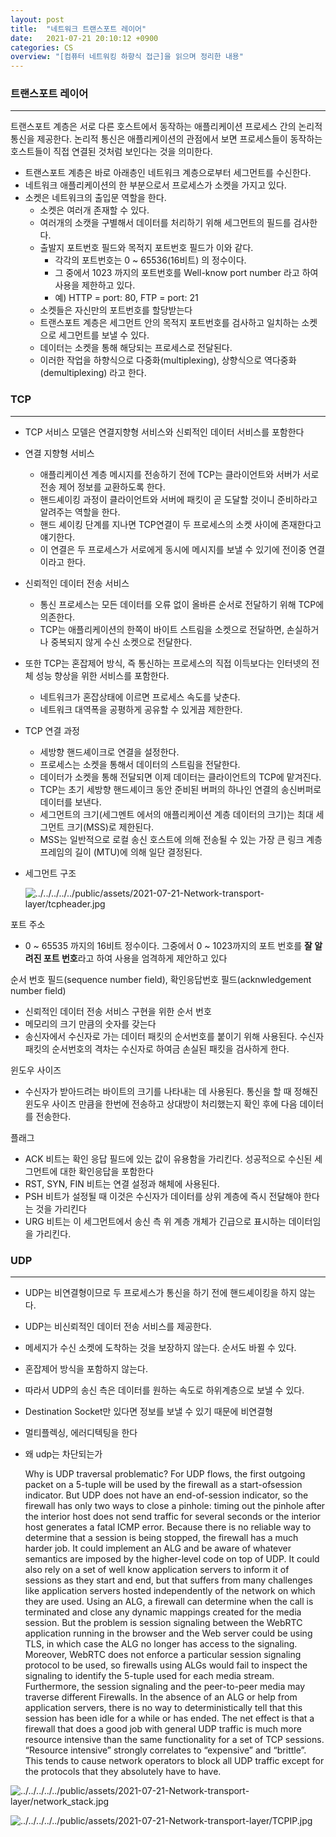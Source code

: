 ```yaml
---
layout: post
title:  "네트워크 트랜스포트 레이어"
date:   2021-07-21 20:10:12 +0900
categories: CS
overview: "[컴퓨터 네트워킹 하향식 접근]을 읽으며 정리한 내용"
---
```


### 트랜스포트 레이어

---

트랜스포트 계층은 서로 다른 호스트에서 동작하는 애플리케이션 프로세스 간의 논리적 통신을 제공한다. 논리적 통신은 애플리케이션의 관점에서 보면 프로세스들이 동작하는 호스트들이 직접 연결된 것처럼 보인다는 것을 의미한다.

- 트랜스포트 계층은 바로 아래층인 네트워크 계층으로부터 세그먼트를 수신한다.
- 네트워크 애플리케이션의 한 부분으로서 프로세스가 소켓을 가지고 있다.
- 소켓은 네트워크의 출입문 역할을 한다.
    - 소켓은 여러개 존재할 수 있다.
    - 여러개의 소캣을 구별해서 데이터를 처리하기 위해 세그먼트의 필드를 검사한다.
    - 출발지 포트번호 필드와 목적지 포트번호 필드가 이와 같다.
        - 각각의 포트번호는 0 ~ 65536(16비트) 의 정수이다.
        - 그 중에서 1023 까지의 포트번호를 Well-know port number 라고 하여 사용을 제한하고 있다.
        - 예) HTTP = port: 80, FTP = port: 21
    - 소켓들은 자신만의 포트번호를 할당받는다
    - 트랜스포트 계층은 세그먼트 안의 목적지 포트번호를 검사하고 일치하는 소켓으로 세그먼트를 보낼 수 있다.
    - 데이터는 소켓을 통해 해당되는 프로세스로 전달된다.
    - 이러한 작업을 하향식으로 다중화(multiplexing), 상향식으로 역다중화(demultiplexing) 라고 한다.


### TCP

---

- TCP  서비스 모델은 연결지향형 서비스와 신뢰적인 데이터 서비스를 포함한다
- 연결 지향형 서비스
    - 애플리케이션 계층 메시지를 전송하기 전에 TCP는 클라이언트와 서버가 서로 전송 제어 정보를 교환하도록 한다.
    - 핸드셰이킹 과정이 클라이언트와 서버에 패킷이 곧 도달할 것이니 준비하라고 알려주는 역할을 한다.
    - 핸드 셰이킹 단계를 지나면 TCP연결이 두 프로세스의 소켓 사이에 존재한다고 얘기한다.
    - 이 연결은 두 프로세스가 서로에게 동시에 메시지를 보낼 수 있기에 전이중 연결이라고 한다.
- 신뢰적인 데이터 전송 서비스
    - 통신 프로세스는 모든 데이터를 오류 없이 올바른 순서로 전달하기 위해 TCP에 의존한다.
    - TCP는  애플리케이션의 한쪽이 바이트 스트림을 소켓으로 전달하면, 손실하거나 중복되지 않게 수신 소켓으로 전달한다.
- 또한 TCP는 혼잡제어 방식, 즉 통신하는 프로세스의 직접 이득보다는 인터넷의 전체 성능 향상을 위한 서비스를 포함한다.
    - 네트워크가 혼잡상태에 이르면 프로세스 속도를 낮춘다.
    - 네트워크 대역폭을 공평하게 공유할 수 있게끔 제한한다.

- TCP 연결 과정
    - 세방향 핸드셰이크로 연결을 설정한다.
    - 프로세스는 소켓을 통해서 데이터의 스트림을 전달한다.
    - 데이터가 소켓을 통해 전달되면 이제 데이터는 클라이언트의 TCP에 맡겨진다.
    - TCP는 초기 세방향 핸드셰이크 동안 준비된 버퍼의 하나인 연결의 송신버퍼로 데이터를 보낸다.
    - 세그먼트의 크기(세그멘트 에서의 애플리케이션 계층 데이터의 크기)는 최대 세그먼트 크기(MSS)로 제한된다.
    - MSS는 일반적으로 로컬 송신 호스트에 의해 전송될 수 있는 가장 큰 링크 계층 프레임의 길이 (MTU)에 의해 일단 결정된다.
- 세그먼트 구조

    ![../../../../../public/assets/2021-07-21-Network-transport-layer/tcpheader.jpg](../../../../../public/assets/2021-07-21-Network-transport-layer/tcpheader.jpg)

포트 주소

- 0 ~ 65535 까지의 16비트 정수이다. 그중에서 0 ~ 1023까지의 포트 번호를 **잘 알려진 포트 번호**라고 하여 사용을 엄격하게 제안하고 있다

순서 번호 필드(sequence number field), 확인응답번호 필드(acknwledgement number field)

- 신뢰적인 데이터 전송 서비스 구현을 위한 순서 번호
- 메모리의 크기 만큼의 숫자를 갖는다
- 송신자에서 수신자로 가는 데이터 패킷의 순서번호를 붙이기 위해 사용된다. 수신자 패킷의 순서번호의 격차는 수신자로 하여금 손실된 패킷을 검사하게 한다.

윈도우 사이즈

- 수신자가 받아드려는 바이트의 크기를 나타내는 데 사용된다. 통신을 할 때 정해진 윈도우 사이즈 만큼을 한번에 전송하고 상대방이 처리했는지 확인 후에 다음 데이터를 전송한다.

플래그

- ACK 비트는 확인 응답 필드에 있는 값이 유용함을 가리킨다. 성공적으로 수신된 세그먼트에 대한 확인응답을 포함한다
- RST, SYN, FIN 비트는 연결 설정과 해체에 사용된다.
- PSH 비트가 설정될 때 이것은 수신자가 데이터를 상위 계층에 즉시 전달해야 한다는 것을 가리킨다
- URG 비트는 이 세그먼트에서 송신 측 위 계층 개체가 긴급으로 표시하는 데이터임을 가리킨다.

### UDP

---

- UDP는 비연결형이므로 두 프로세스가 통신을 하기 전에 핸드셰이킹을 하지 않는다.
- UDP는 비신뢰적인 데이터 전송 서비스를 제공한다.
- 메세지가 수신 소켓에 도착하는 것을 보장하지 않는다. 순서도 바뀔 수 있다.
- 혼잡제어 방식을 포함하지 않는다.
- 따라서 UDP의 송신 측은 데이터를 원하는 속도로 하위계층으로 보낼 수 있다.
- Destination Socket만 있다면 정보를 보낼 수 있기 때문에 비연결형
- 멀티플렉싱, 에러디텍팅을 한다
- 왜 udp는 차단되는가

    Why is UDP traversal problematic?
    For UDP flows, the first outgoing packet on a 5-tuple will be used by the firewall as a start-ofsession indicator. But UDP does not have an end-of-session indicator, so the firewall has only
    two ways to close a pinhole: timing out the pinhole after the interior host does not send traffic
    for several seconds or the interior host generates a fatal ICMP error. Because there is no
    reliable way to determine that a session is being stopped, the firewall has a much harder job. It
    could implement an ALG and be aware of whatever semantics are imposed by the higher-level
    code on top of UDP. It could also rely on a set of well know application servers to inform it of
    sessions as they start and end, but that suffers from many challenges like application servers
    hosted independently of the network on which they are used.
    Using an ALG, a firewall can determine when the call is terminated and close any dynamic
    mappings created for the media session. But the problem is session signaling between the
    WebRTC application running in the browser and the Web server could be using TLS, in which
    case the ALG no longer has access to the signaling. Moreover, WebRTC does not enforce a
    particular session signaling protocol to be used, so firewalls using ALGs would fail to inspect the
    signaling to identify the 5-tuple used for each media stream. Furthermore, the session signaling
    and the peer-to-peer media may traverse different Firewalls.
    In the absence of an ALG or help from application servers, there is no way to deterministically
    tell that this session has been idle for a while or has ended. The net effect is that a firewall that
    does a good job with general UDP traffic is much more resource intensive than the same
    functionality for a set of TCP sessions. “Resource intensive” strongly correlates to “expensive”
    and “brittle”. This tends to cause network operators to block all UDP traffic except for the
    protocols that they absolutely have to have.


![../../../../../public/assets/2021-07-21-Network-transport-layer/network_stack.jpg](../../../../../public/assets/2021-07-21-Network-transport-layer/network_stack.jpg)

![../../../../../public/assets/2021-07-21-Network-transport-layer/TCPIP.jpg](../../../../../public/assets/2021-07-21-Network-transport-layer/TCPIP.jpg)
